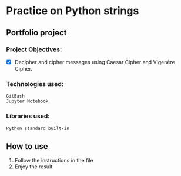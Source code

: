 # **Practice on Python strings**
## Portfolio project

### Project Objectives:
- [x] Decipher and cipher messages using Caesar Cipher and Vigenère Cipher.


### Technologies used:
```
GitBash
Jupyter Notebook
```
### Libraries used:
```
Python standard built-in
```

## How to use ##
1. Follow the instructions in the file
2. Enjoy the result
